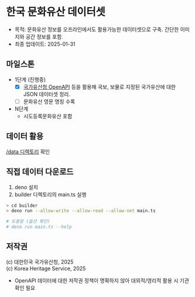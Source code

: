 # 한국 문화유산 데이터셋

- 목적: 문화유산 정보를 오프라인에서도 활용가능한 데이터셋으로 구축. 간단한 이미지와 공간 정보를 포함.
- 최종 업데이트: 2025-01-31

## 마일스톤

- 1단계 (진행중)
  - [x] [국가유산청 OpenAPI](https://www.cha.go.kr/html/HtmlPage.do?pg=/publicinfo/pbinfo3_0201.jsp&mn=NS_04_04_03) 등을 활용해 국보, 보물로 지정된 국가유산에 대한 JSON 데이터셋 정리.
  - [ ] 문화유산 영문 명칭 수록
- N단계
  - 시도등록문화유산 포함

## 데이터 활용

[/data 디렉토리](./data/) 확인

## 직접 데이터 다운로드

1. deno 설치
2. builder 디렉토리의 main.ts 실행

  ```sh
  > cd builder
  > deno run --allow-write --allow-read --allow-net main.ts

  # 도움말 (옵션 확인)
  # deno run main.ts --help
  ```

## 저작권

(c) 대한민국 국가유산청, 2025  
(c) Korea Heritage Service, 2025

- OpenAPI 데이터에 대한 저작권 정책이 명확하지 않아 대외적/영리적 활용 시 기관 확인 필요
